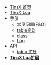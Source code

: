 - [TinaX 首页](/cmn-hans/#TinaX)
- [TinaX.Lua](/cmn-hans/lua/README.md)
- 手册
    - [常见问题(F&Q)](/cmn-hans/lua/manual/FAQ.md)
    - [table变动](/cmn-hans/lua/manual/getset.md)
    - [class](/cmn-hans/lua/manual/class.md)
    - [Log](/cmn-hans/lua/manual/log.md)
- API
    - [table 扩展](/cmn-hans/lua/api/table.md)
- **[TinaX Lua扩展](/cmn-hans/lua_extension/README.md)**